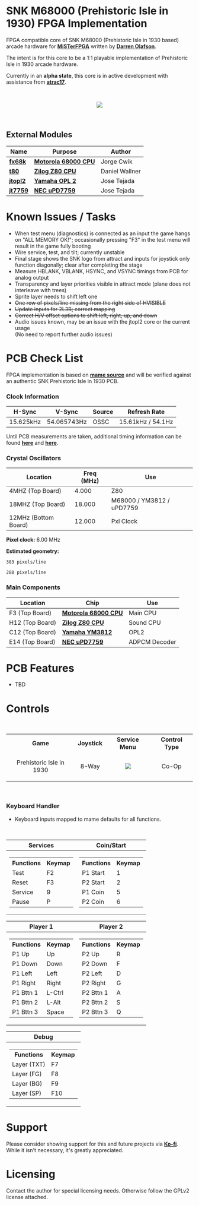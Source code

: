 
# SNK M68000 (Prehistoric Isle in 1930) FPGA Implementation

FPGA compatible core of SNK M68000 (Prehistoric Isle in 1930 based) arcade hardware for [**MiSTerFPGA**](https://github.com/MiSTer-devel/Main_MiSTer/wiki) written by [**Darren Olafson**](https://twitter.com/Darren__O).

The intent is for this core to be a 1:1 playable implementation of Prehistoric Isle in 1930 arcade hardware.

Currently in an **alpha state**, this core is in active development with assistance from [**atrac17**](https://github.com/atrac17).

<br>
<p align="center">
<img width="" height="" src="https://user-images.githubusercontent.com/32810066/184925944-f5d7b8f2-e589-41d0-adb8-959bc693aae5.png">
</p>
<br>

## External Modules

|Name| Purpose | Author |
|----|---------|--------|
| [**fx68k**](https://github.com/ijor/fx68k)      | [**Motorola 68000 CPU**](https://en.wikipedia.org/wiki/Motorola_68000) | Jorge Cwik     |
| [**t80**](https://opencores.org/projects/t80)   | [**Zilog Z80 CPU**](https://en.wikipedia.org/wiki/Zilog_Z80)           | Daniel Wallner |
| [**jtopl2**](https://github.com/jotego/jtopl)   | [**Yamaha OPL 2**](https://en.wikipedia.org/wiki/Yamaha_OPL#OPL2)      | Jose Tejada    |
| [**jt7759**](https://github.com/jotego/jt7759)  | [**NEC uPD7759**](https://github.com/jotego/jt7759)                    | Jose Tejada    |

# Known Issues / Tasks

- When test menu (diagnostics) is connected as an input the game hangs on "ALL MEMORY OK!"; occasionally pressing "F3" in the test menu will result in the game fully booting  
- Wire service, test, and tilt; currently unstable  
- Final stage shows the SNK logo from attract and inputs for joystick only function diagonally; clear after completing the stage  
- Measure HBLANK, VBLANK, HSYNC, and VSYNC timings from PCB for analog output  
- Transparency and layer priorities visible in attract mode (plane does not interleave with trees)  
- Sprite layer needs to shift left one  
- ~~One row of pixels/line missing from the right side of HVISIBLE~~  
- ~~Update inputs for 2L3B; correct mapping~~  
- ~~Correct H/V offset options to shift left, right, up, and down~~  
- Audio issues known, may be an issue with the jtopl2 core or the current usage<br>(No need to report further audio issues)  

# PCB Check List

FPGA implementation is based on [**mame source**](https://github.com/mamedev/mame/blob/master/src/mame/snk/prehisle.cpp) and will be verified against an authentic SNK Prehistoric Isle in 1930 PCB.

### Clock Information

H-Sync      | V-Sync      | Source | Refresh Rate      |
------------|-------------|--------|-------------------|
15.625kHz   | 54.065743Hz | OSSC   | 15.61kHz / 54.1Hz |

Until PCB measurements are taken, additional timing information can be found [**here**](https://user-images.githubusercontent.com/32810066/187164273-01cf0a2e-6eb4-47ce-ba79-830a7e977212.jpg) and [**here**](https://mametesters.org/view.php?id=5939).

### Crystal Oscillators

Location              | Freq (MHz) | Use                       |
----------------------|------------|---------------------------|
4MHZ (Top Board)      | 4.000      | Z80                       |
18MHZ (Top Board)     | 18.000     | M68000 / YM3812 / uPD7759 |
12MHz (Bottom Board)  | 12.000     | Pxl Clock                 |

**Pixel clock:** 6.00 MHz

**Estimated geometry:**

    383 pixels/line
  
    288 pixels/line

### Main Components

Location | Chip | Use |
---------|------|-----|
F3  (Top Board) | [**Motorola 68000 CPU**](https://en.wikipedia.org/wiki/Motorola_68000)   | Main CPU      |
H12 (Top Board) | [**Zilog Z80 CPU**](https://en.wikipedia.org/wiki/Zilog_Z80)             | Sound CPU     |
C12 (Top Board) | [**Yamaha YM3812**](https://en.wikipedia.org/wiki/Yamaha_OPL#OPL2)       | OPL2          |
E14 (Top Board) | [**NEC uPD7759**](https://github.com/jotego/jt7759)                      | ADPCM Decoder |

# PCB Features

- TBD

# Controls

<br>

<table><tr><th>Game</th><th>Joystick</th><th>Service Menu</th><th>Control Type</th></tr><tr><td><p align="center">Prehistoric Isle in 1930</p></td><td><p align="center">8-Way</p></td><td><p align="center"><img src="https://user-images.githubusercontent.com/32810066/187161370-1d549928-996d-4f0b-9451-98f0a878ea3d.png"></td><td><p align="center">Co-Op</td> </table>

<br>

### Keyboard Handler

- Keyboard inputs mapped to mame defaults for all functions.

<br>

|Services|Coin/Start|
|--|--|
|<table> <tr><th>Functions</th><th>Keymap</th></tr><tr><td>Test</td><td>F2</td></tr><tr><td>Reset</td><td>F3</td></tr><tr><td>Service</td><td>9</td></tr><tr><td>Pause</td><td>P</td></tr> </table> | <table><tr><th>Functions</th><th>Keymap</th><tr><tr><td>P1 Start</td><td>1</td></tr><tr><td>P2 Start</td><td>2</td></tr><tr><td>P1 Coin</td><td>5</td></tr><tr><td>P2 Coin</td><td>6</td></tr> </table>|

|Player 1|Player 2|
|--|--|
|<table> <tr><th>Functions</th><th>Keymap</th></tr><tr><td>P1 Up</td><td>Up</td></tr><tr><td>P1 Down</td><td>Down</td></tr><tr><td>P1 Left</td><td>Left</td></tr><tr><td>P1 Right</td><td>Right</td></tr><tr><td>P1 Bttn 1</td><td>L-Ctrl</td></tr><tr><td>P1 Bttn 2</td><td>L-Alt</td></tr><tr><td>P1 Bttn 3</td><td>Space</td></tr> </table> | <table> <tr><th>Functions</th><th>Keymap</th></tr><tr><td>P2 Up</td><td>R</td></tr><tr><td>P2 Down</td><td>F</td></tr><tr><td>P2 Left</td><td>D</td></tr><tr><td>P2 Right</td><td>G</td></tr><tr><td>P2 Bttn 1</td><td>A</td></tr><tr><td>P2 Bttn 2</td><td>S</td></tr><tr><td>P2 Bttn 3</td><td>Q</td></tr> </table>|

|Debug|
|--|
|<table> <tr><th>Functions</th><th>Keymap</th></tr><tr><td>Layer (TXT)</td><td>F7</td><tr><td>Layer (FG)</td><td>F8</td></tr><tr><td>Layer (BG)</td><td>F9</td><tr><td>Layer (SP)</td><td>F10</td></tr> </table>|

# Support

Please consider showing support for this and future projects via [**Ko-fi**](https://ko-fi.com/darreno). While it isn't necessary, it's greatly appreciated.

# Licensing

Contact the author for special licensing needs. Otherwise follow the GPLv2 license attached.
